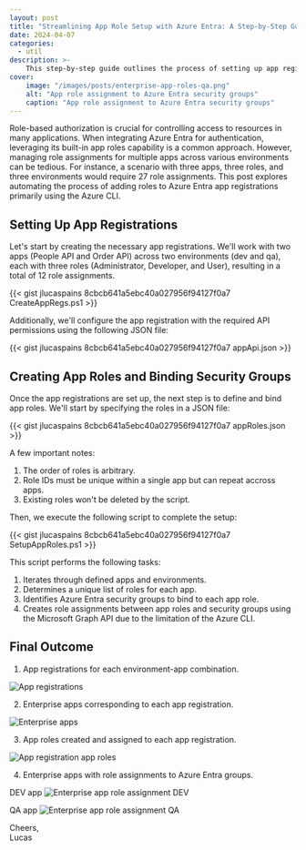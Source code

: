 ```yaml
---
layout: post
title: "Streamlining App Role Setup with Azure Entra: A Step-by-Step Guide"
date: 2024-04-07
categories:
  - util
description: >-
    This step-by-step guide outlines the process of setting up app registrations, defining app roles, and binding them to security groups, simplifying the management of access control across various environments.
cover:
    image: "/images/posts/enterprise-app-roles-qa.png"
    alt: "App role assignment to Azure Entra security groups"
    caption: "App role assignment to Azure Entra security groups"
---
```


Role-based authorization is crucial for controlling access to resources in many applications. When integrating Azure Entra for authentication, leveraging its built-in app roles capability is a common approach. However, managing role assignments for multiple apps across various environments can be tedious. For instance, a scenario with three apps, three roles, and three environments would require 27 role assignments. This post explores automating the process of adding roles to Azure Entra app registrations primarily using the Azure CLI.

## Setting Up App Registrations
Let's start by creating the necessary app registrations. We'll work with two apps (People API and Order API) across two environments (dev and qa), each with three roles (Administrator, Developer, and User), resulting in a total of 12 role assignments.

{{< gist jlucaspains 8cbcb641a5ebc40a027956f94127f0a7 CreateAppRegs.ps1 >}}

Additionally, we'll configure the app registration with the required API permissions using the following JSON file:

{{< gist jlucaspains 8cbcb641a5ebc40a027956f94127f0a7 appApi.json >}}

## Creating App Roles and Binding Security Groups
Once the app registrations are set up, the next step is to define and bind app roles. We'll start by specifying the roles in a JSON file:

{{< gist jlucaspains 8cbcb641a5ebc40a027956f94127f0a7 appRoles.json >}}

A few important notes:

1. The order of roles is arbitrary.
2. Role IDs must be unique within a single app but can repeat accross apps.
3. Existing roles won't be deleted by the script.

Then, we execute the following script to complete the setup:

{{< gist jlucaspains 8cbcb641a5ebc40a027956f94127f0a7 SetupAppRoles.ps1 >}}

This script performs the following tasks:

1. Iterates through defined apps and environments.
2. Determines a unique list of roles for each app.
3. Identifies Azure Entra security groups to bind to each app role.
4. Creates role assignments between app roles and security groups using the Microsoft Graph API due to the limitation of the Azure CLI.

## Final Outcome
1. App registrations for each environment-app combination.

![App registrations](/images/posts/app-regs.png)

2. Enterprise apps corresponding to each app registration.

![Enterprise apps](/images/posts/enterprise-apps.png)

3. App roles created and assigned to each app registration.

![App registration app roles](/images/posts/app-reg-roles.png)

4. Enterprise apps with role assignments to Azure Entra groups.

DEV app
![Enterprise app role assignment DEV](/images/posts/enterprise-app-roles-dev.png)

QA app
![Enterprise app role assignment QA](/images/posts/enterprise-app-roles-qa.png)

Cheers,\
Lucas